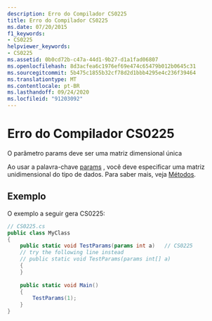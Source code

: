 ```yaml
---
description: Erro do Compilador CS0225
title: Erro do Compilador CS0225
ms.date: 07/20/2015
f1_keywords:
- CS0225
helpviewer_keywords:
- CS0225
ms.assetid: 0b0cd72b-c47a-44d1-9b27-d1a1fad06807
ms.openlocfilehash: 8d3acfea6c1976ef69e474c65479b012b0645c31
ms.sourcegitcommit: 5b475c1855b32cf78d2d1bbb4295e4c236f39464
ms.translationtype: MT
ms.contentlocale: pt-BR
ms.lasthandoff: 09/24/2020
ms.locfileid: "91203092"
---
```

# <a name="compiler-error-cs0225"></a>Erro do Compilador CS0225

O parâmetro params deve ser uma matriz dimensional única  
  
 Ao usar a palavra-chave [params](../language-reference/keywords/params.md) , você deve especificar uma matriz unidimensional do tipo de dados. Para saber mais, veja [Métodos](../programming-guide/classes-and-structs/methods.md).  
  
## <a name="example"></a>Exemplo  

 O exemplo a seguir gera CS0225:  
  
```csharp  
// CS0225.cs  
public class MyClass  
{  
    public static void TestParams(params int a)   // CS0225  
    // try the following line instead  
    // public static void TestParams(params int[] a)  
    {  
    }  
  
    public static void Main()  
    {  
        TestParams(1);  
    }  
}  
```

